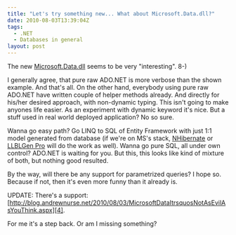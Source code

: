 ```yaml
---
title: "Let's try something new... What about Microsoft.Data.dll?"
date: 2010-08-03T13:39:04Z
tags:
  - .NET
  - Databases in general
layout: post
---
```

The new [Microsoft.Data.dll][1] seems to be very "interesting". 8-)

I generally agree, that pure raw ADO.NET is more verbose than the shown example. And that's all. On the other hand, everybody using pure raw ADO.NET have written couple of helper methods already. And directly for his/her desired approach, with non-dynamic typing. This isn't going to make anyones life easier. As an experiment with dynamic keyword it's nice. But a stuff used in real world deployed application? No so sure.

Wanna go easy path? Go LINQ to SQL of Entity Framework with just 1:1 model generated from database (if we're on MS's stack, [NHibernate][2] or [LLBLGen Pro][3] will do the work as well). Wanna go pure SQL, all under own control? ADO.NET is waiting for you. But this, this looks like kind of mixture of both, but nothing good resulted.

By the way, will there be any support for parametrized queries? I hope so. Because if not, then it's even more funny than it already is.

UPDATE: There's a support: [http://blog.andrewnurse.net/2010/08/03/MicrosoftDataItrsquosNotAsEvilAsYouThink.aspx][4].

For me it's a step back. Or am I missing something?

[1]: http://weblogs.asp.net/davidfowler/archive/2010/08/02/introduction-to-microsoft-data-dll.aspx
[2]: http://nhforge.org/
[3]: http://www.llblgen.com/
[4]: http://blog.andrewnurse.net/2010/08/03/MicrosoftDataItrsquosNotAsEvilAsYouThink.aspx